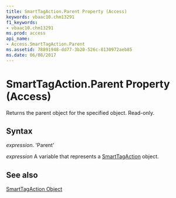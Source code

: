 ```yaml
---
title: SmartTagAction.Parent Property (Access)
keywords: vbaac10.chm13291
f1_keywords:
- vbaac10.chm13291
ms.prod: access
api_name:
- Access.SmartTagAction.Parent
ms.assetid: 78891948-dd77-3b20-526c-8130972aeb85
ms.date: 06/08/2017
---
```



# SmartTagAction.Parent Property (Access)

Returns the parent object for the specified object. Read-only.


## Syntax

 _expression_. 'Parent'

 _expression_ A variable that represents a [SmartTagAction](./Access.SmartTagAction.md) object.


## See also


[SmartTagAction Object](Access.SmartTagAction.md)

